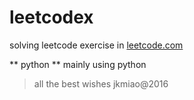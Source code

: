 # leetcodex
solving leetcode exercise in [leetcode.com]("https://leetcode.com/problemset/algorithms/")

** python **
mainly using python


> all the best wishes
jkmiao@2016


